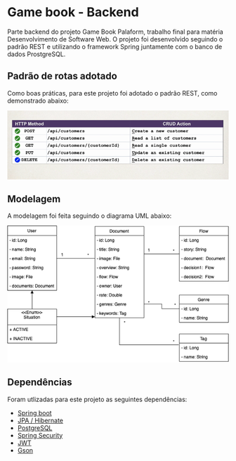 # Game book - Backend

Parte backend do projeto Game Book Palaform, trabalho final para matéria Desenvolvimento de Software Web. 
O projeto foi desenvolvido seguindo o padrão REST e utilizando o framework Spring juntamente com o
banco de dados ProstgreSQL.

## Padrão de rotas adotado

Como boas práticas, para este projeto foi adotado o padrão REST, como demonstrado abaixo:

![REST](/image/padrao_rest.png)

## Modelagem

A modelagem foi feita seguindo o diagrama UML abaixo:

![UML](/image/diagrama_game_book.png)

## Dependências

Foram utlizadas para este projeto as seguintes dependências:

- [Spring boot](https://spring.io/projects/spring-boot)
- [JPA / Hibernate](https://hibernate.org/orm/)
- [PostgreSQL](https://www.postgresql.org/)
- [Spring Security](https://spring.io/projects/spring-security)
- [JWT](https://jwt.io/introduction/)
- [Gson](https://github.com/google/gson)
